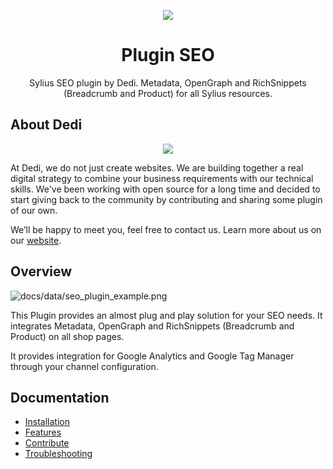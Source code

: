 <p align="center">
    <a href="https://sylius.com" target="_blank">
        <img src="https://demo.sylius.com/assets/shop/img/logo.png" />
    </a>
</p>

<h1 align="center">Plugin SEO</h1>

<p align="center">Sylius SEO plugin by Dedi. Metadata, OpenGraph and RichSnippets (Breadcrumb and Product) for all Sylius resources.</p>

<h2>About Dedi</h2>

<p align="center">
    <a href="https://www.dedi-agency.com" target="_blank">
        <img src="https://www.dedi-agency.com/wp-content/uploads/2014/05/Dedi_logo_HD.png" />
    </a>
</p>

<p>

At Dedi, we do not just create websites. We are building together a real digital strategy to combine your business requirements with our technical skills. We've been working with open source for a long time and decided to start giving back to the community by contributing and sharing some plugin of our own. 

We’ll be happy to meet you, feel free to contact us. Learn more about us on our <a href="https://www.dedi-agency.com" target="_blank">website</a>.
</p>

## Overview

![docs/data/seo_plugin_example.png](doc/data/seo_plugin_example.png)

This Plugin provides an almost plug and play solution for your SEO needs. It integrates Metadata, OpenGraph and RichSnippets (Breadcrumb and Product) on all shop pages.

It provides integration for Google Analytics and Google Tag Manager through your channel configuration. 

## Documentation

- [Installation](doc/INSTALL.md)
- [Features](doc/FEATURES.md)
- [Contribute](doc/CONTRIBUTE.md)
- [Troubleshooting](doc/TROUBLESHOOTING.md)
